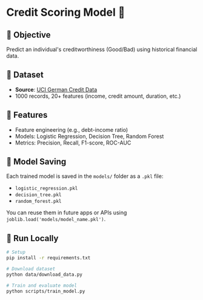 # Credit Scoring Model 🏦

## 🎯 Objective
Predict an individual's creditworthiness (Good/Bad) using historical financial data.

## 📁 Dataset
- **Source**: [UCI German Credit Data](https://archive.ics.uci.edu/ml/datasets/statlog+(german+credit+data))
- 1000 records, 20+ features (income, credit amount, duration, etc.)

## 🧪 Features
- Feature engineering (e.g., debt-income ratio)
- Models: Logistic Regression, Decision Tree, Random Forest
- Metrics: Precision, Recall, F1-score, ROC-AUC

## 💾 Model Saving

Each trained model is saved in the `models/` folder as a `.pkl` file:
- `logistic_regression.pkl`
- `decision_tree.pkl`
- `random_forest.pkl`

You can reuse them in future apps or APIs using `joblib.load('models/model_name.pkl')`.


## 🚀 Run Locally

```bash
# Setup
pip install -r requirements.txt

# Download dataset
python data/download_data.py

# Train and evaluate model
python scripts/train_model.py
